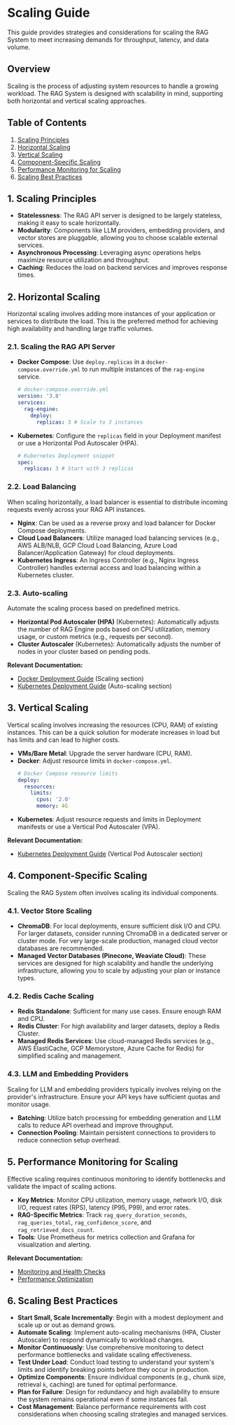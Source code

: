 # Scaling Guide

This guide provides strategies and considerations for scaling the RAG System to meet increasing demands for throughput, latency, and data volume.

## Overview

Scaling is the process of adjusting system resources to handle a growing workload. The RAG System is designed with scalability in mind, supporting both horizontal and vertical scaling approaches.

## Table of Contents

1.  [Scaling Principles](#scaling-principles)
2.  [Horizontal Scaling](#horizontal-scaling)
3.  [Vertical Scaling](#vertical-scaling)
4.  [Component-Specific Scaling](#component-specific-scaling)
5.  [Performance Monitoring for Scaling](#performance-monitoring-for-scaling)
6.  [Scaling Best Practices](#scaling-best-practices)

## 1. Scaling Principles

*   **Statelessness**: The RAG API server is designed to be largely stateless, making it easy to scale horizontally.
*   **Modularity**: Components like LLM providers, embedding providers, and vector stores are pluggable, allowing you to choose scalable external services.
*   **Asynchronous Processing**: Leveraging async operations helps maximize resource utilization and throughput.
*   **Caching**: Reduces the load on backend services and improves response times.

## 2. Horizontal Scaling

Horizontal scaling involves adding more instances of your application or services to distribute the load. This is the preferred method for achieving high availability and handling large traffic volumes.

### 2.1. Scaling the RAG API Server

*   **Docker Compose**: Use `deploy.replicas` in a `docker-compose.override.yml` to run multiple instances of the `rag-engine` service.
    ```yaml
    # docker-compose.override.yml
    version: '3.8'
    services:
      rag-engine:
        deploy:
          replicas: 3 # Scale to 3 instances
    ```
*   **Kubernetes**: Configure the `replicas` field in your Deployment manifest or use a Horizontal Pod Autoscaler (HPA).
    ```yaml
    # Kubernetes Deployment snippet
    spec:
      replicas: 3 # Start with 3 replicas
    ```

### 2.2. Load Balancing

When scaling horizontally, a load balancer is essential to distribute incoming requests evenly across your RAG API instances.

*   **Nginx**: Can be used as a reverse proxy and load balancer for Docker Compose deployments.
*   **Cloud Load Balancers**: Utilize managed load balancing services (e.g., AWS ALB/NLB, GCP Cloud Load Balancing, Azure Load Balancer/Application Gateway) for cloud deployments.
*   **Kubernetes Ingress**: An Ingress Controller (e.g., Nginx Ingress Controller) handles external access and load balancing within a Kubernetes cluster.

### 2.3. Auto-scaling

Automate the scaling process based on predefined metrics.

*   **Horizontal Pod Autoscaler (HPA)** (Kubernetes): Automatically adjusts the number of RAG Engine pods based on CPU utilization, memory usage, or custom metrics (e.g., requests per second).
*   **Cluster Autoscaler** (Kubernetes): Automatically adjusts the number of nodes in your cluster based on pending pods.

**Relevant Documentation:**
*   [Docker Deployment Guide](../deployment/docker.md) (Scaling section)
*   [Kubernetes Deployment Guide](../deployment/kubernetes.md) (Auto-scaling section)

## 3. Vertical Scaling

Vertical scaling involves increasing the resources (CPU, RAM) of existing instances. This can be a quick solution for moderate increases in load but has limits and can lead to higher costs.

*   **VMs/Bare Metal**: Upgrade the server hardware (CPU, RAM).
*   **Docker**: Adjust resource limits in `docker-compose.yml`.
    ```yaml
    # Docker Compose resource limits
    deploy:
      resources:
        limits:
          cpus: '2.0'
          memory: 4G
    ```
*   **Kubernetes**: Adjust resource requests and limits in Deployment manifests or use a Vertical Pod Autoscaler (VPA).

**Relevant Documentation:**
*   [Kubernetes Deployment Guide](../deployment/kubernetes.md) (Vertical Pod Autoscaler section)

## 4. Component-Specific Scaling

Scaling the RAG System often involves scaling its individual components.

### 4.1. Vector Store Scaling

*   **ChromaDB**: For local deployments, ensure sufficient disk I/O and CPU. For larger datasets, consider running ChromaDB in a dedicated server or cluster mode. For very large-scale production, managed cloud vector databases are recommended.
*   **Managed Vector Databases (Pinecone, Weaviate Cloud)**: These services are designed for high scalability and handle the underlying infrastructure, allowing you to scale by adjusting your plan or instance types.

### 4.2. Redis Cache Scaling

*   **Redis Standalone**: Sufficient for many use cases. Ensure enough RAM and CPU.
*   **Redis Cluster**: For high availability and larger datasets, deploy a Redis Cluster.
*   **Managed Redis Services**: Use cloud-managed Redis services (e.g., AWS ElastiCache, GCP Memorystore, Azure Cache for Redis) for simplified scaling and management.

### 4.3. LLM and Embedding Providers

Scaling for LLM and embedding providers typically involves relying on the provider's infrastructure. Ensure your API keys have sufficient quotas and monitor usage.

*   **Batching**: Utilize batch processing for embedding generation and LLM calls to reduce API overhead and improve throughput.
*   **Connection Pooling**: Maintain persistent connections to providers to reduce connection setup overhead.

## 5. Performance Monitoring for Scaling

Effective scaling requires continuous monitoring to identify bottlenecks and validate the impact of scaling actions.

*   **Key Metrics**: Monitor CPU utilization, memory usage, network I/O, disk I/O, request rates (RPS), latency (P95, P99), and error rates.
*   **RAG-Specific Metrics**: Track `rag_query_duration_seconds`, `rag_queries_total`, `rag_confidence_score`, and `rag_retrieved_docs_count`.
*   **Tools**: Use Prometheus for metrics collection and Grafana for visualization and alerting.

**Relevant Documentation:**
*   [Monitoring and Health Checks](../operations/monitoring.md)
*   [Performance Optimization](../configuration/performance-tuning.md)

## 6. Scaling Best Practices

*   **Start Small, Scale Incrementally**: Begin with a modest deployment and scale up or out as demand grows.
*   **Automate Scaling**: Implement auto-scaling mechanisms (HPA, Cluster Autoscaler) to respond dynamically to workload changes.
*   **Monitor Continuously**: Use comprehensive monitoring to detect performance bottlenecks and validate scaling effectiveness.
*   **Test Under Load**: Conduct load testing to understand your system's limits and identify breaking points before they occur in production.
*   **Optimize Components**: Ensure individual components (e.g., chunk size, retrieval `k`, caching) are tuned for optimal performance.
*   **Plan for Failure**: Design for redundancy and high availability to ensure the system remains operational even if some instances fail.
*   **Cost Management**: Balance performance requirements with cost considerations when choosing scaling strategies and managed services.
